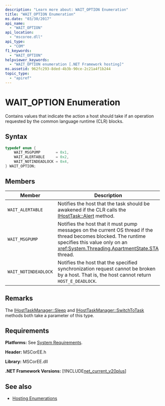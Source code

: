 ```yaml
---
description: "Learn more about: WAIT_OPTION Enumeration"
title: "WAIT_OPTION Enumeration"
ms.date: "03/30/2017"
api_name: 
  - "WAIT_OPTION"
api_location: 
  - "mscoree.dll"
api_type: 
  - "COM"
f1_keywords: 
  - "WAIT_OPTION"
helpviewer_keywords: 
  - "WAIT_OPTION enumeration [.NET Framework hosting]"
ms.assetid: 962fc293-8ded-4b3b-90ce-2c21a4f1b244
topic_type: 
  - "apiref"
---
```

# WAIT_OPTION Enumeration

Contains values that indicate the action a host should take if an operation requested by the common language runtime (CLR) blocks.  
  
## Syntax  
  
```cpp  
typedef enum {  
    WAIT_MSGPUMP       = 0x1,  
    WAIT_ALERTABLE     = 0x2,  
    WAIT_NOTINDEADLOCK = 0x4,  
} WAIT_OPTION;  
```  
  
## Members  
  
|Member|Description|  
|------------|-----------------|  
|`WAIT_ALERTABLE`|Notifies the host that the task should be awakened if the CLR calls the [IHostTask::Alert](ihosttask-alert-method.md) method.|  
|`WAIT_MSGPUMP`|Notifies the host that it must pump messages on the current OS thread if the thread becomes blocked. The runtime specifies this value only on an <xref:System.Threading.ApartmentState.STA> thread.|  
|`WAIT_NOTINDEADLOCK`|Notifies the host that the specified synchronization request cannot be broken by a host. That is, the host cannot return `HOST_E_DEADLOCK`.|  
  
## Remarks  

 The [IHostTaskManager::Sleep](ihosttaskmanager-sleep-method.md) and [IHostTaskManager::SwitchToTask](ihosttaskmanager-switchtotask-method.md) methods both take a parameter of this type.  
  
## Requirements  

 **Platforms:** See [System Requirements](../../../framework/get-started/system-requirements.md).  
  
 **Header:** MSCorEE.h  
  
 **Library:** MSCorEE.dll  
  
 **.NET Framework Versions:** [!INCLUDE[net_current_v20plus](../../../../includes/net-current-v20plus-md.md)]  
  
## See also

- [Hosting Enumerations](hosting-enumerations.md)
